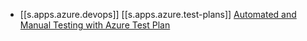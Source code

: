 

- [[s.apps.azure.devops]] [[s.apps.azure.test-plans]] [Automated and Manual Testing with Azure Test Plan][7]

[7]: https://youtu.be/LF0hmSysWCg
